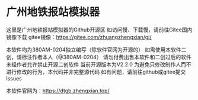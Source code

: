 # 广州地铁报站模拟器
这里是广州地铁报站模拟器的Github开源区
如访问慢、下载慢，请前往Gitee国内镜像下载
gitee镜像：https://gitee.com/zhuangzhengxian/gj/


本软件均为380AM-0204独立编写（除软件官网为开源的）
如需使用本软件二创，请标注作者本人（@380AM-0204）
请勿付费出售本软件和二创过后的软件
未经作者允许禁止开源二创软件
当前开源版本为V2.2.0
为避免只修改制作人而不进行修改的行为，本代码并非完整源代码
如有问题，请前往github或gitee提交lssues

本软件官网为：https://dtgb.zhengxian.top/
